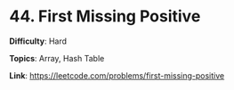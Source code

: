 # 44. First Missing Positive

**Difficulty**: Hard

**Topics**: Array, Hash Table

**Link**: https://leetcode.com/problems/first-missing-positive
